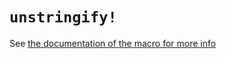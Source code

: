 # `unstringify!`

See [the documentation of the macro for more info](
https://docs.rs/unstringify/latest/unstringify/macro.unstringify.html)
